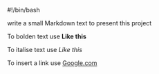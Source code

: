 #!/bin/bash

write a small Markdown text to present this project

To bolden text use **Like this**

To italise text use *Like this*

To insert a link use [Google.com](https://google.com)
